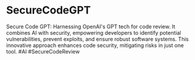 # SecureCodeGPT
Secure Code GPT: Harnessing OpenAI's GPT tech for code review. It combines AI with security, empowering developers to identify potential vulnerabilities, prevent exploits, and ensure robust software systems. This innovative approach enhances code security, mitigating risks in just one tool. #AI #SecureCodeReview

